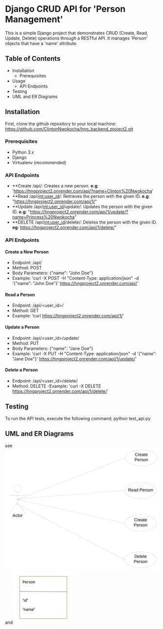 # Django CRUD API for 'Person Management'
This is a simple Django project that demonstrates CRUD (Create, Read, Update, Delete) operations through a RESTful API. It manages 'Person' objects that have a 'name' attribute.
## Table of Contents

* Installation
    * Prerequisites
* Usage
    * API Endpoints
* Testing
* UML and ER Diagrams

## Installation
First, clone the github repository to your local machine:
https://github.com/ClintonNwokocha/hng_backend_project2.git

### Prerequisites
* Python 3.x
* Django
* Virtualenv (recommended)

### API Endpoints
- **Create /api/: Creates a new person. **e.g**: 'https://hngproject2.onrender.com/api/?name=Clinton%20Nwokocha'
- **Read /api/<int:user_id>/: Retrieves the person with the given ID. **e.g**:
  "https://hngproject2.onrender.com/api/1/"
- **Update /api/<int:user_id>/update/: Updates the person with the given ID. **e.g**: "https://hngproject2.onrender.com/api/1/update/?name=Princess%20Nwokocha"
- **DELETE /api/<int:user_id>/delete/: Deletes the person with the given ID. **eg**: https://hngproject2.onrender.com/api/1/delete/"


### API Endpoints
#### Create a New Person
- Endpoint: /api/
- Method: POST
- Body Parameters: {"name": "John Doe"}
- Example: 'curl -X POST -H "Content-Type: application/json" -d '{"name": "John Doe"}' https://hngproject2.onrender.com/api/'
#### Read a Person
- Endpoint: /api/<user_id>/
- Method: GET
- Example: 'curl https://hngproject2.onrender.com/api/1/'
#### Update a Person
- Endpoint: /api/<user_id>/update/
- Method: PUT
- Body Parameters: {"name": "Jane Doe"}
- Example: 'curl -X PUT -H "Content-Type: application/json" -d '{"name": "Jane Doe"}' https://hngproject2.onrender.com/api/1/update/'
#### Delete a Person
- Endpoint: /api/<user_id>/delete/
- Method: DELETE
-Example: 'curl -X DELETE https://hngproject2.onrender.com/api/1/delete/'

## Testing
To run the API tests, execute the following command;
python test_api.py

## UML and ER Diagrams
see ![UML Diagram](CRUD_UML.png) and ![ER Diagram](ER_CRUD.PNG)

  
